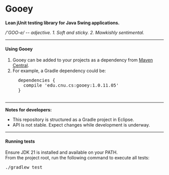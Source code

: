 Gooey
=====
<p><strong>Lean jUnit testing library for Java Swing applications.</strong></p>
<i>/'GOO-e/ -- adjective. 1. Soft and sticky. 2. Mawkishly sentimental.</i><br/>
<hr>
<h4>Using Gooey</h4>
<ol>
<li>Gooey can be added to your projects as a dependency from <a href="http://central.maven.org/maven2/">Maven Central</a>. 
<li>For example, a Gradle dependency could be:
  <pre>
  dependencies {
    compile 'edu.cnu.cs:gooey:1.0.11.05'
  }
  </pre>
</ol>
<hr>
<strong>Notes for developers:</strong>
<ul>
<li>This repository is structured as a Gradle project in Eclipse.<br/>
<li>API is not stable. Expect changes while development is underway.<br/>
</ul>
<hr>
<h4>Running tests</h4>
Ensure JDK 21 is installed and available on your PATH.<br/>
From the project root, run the following command to execute all tests:
<pre>
./gradlew test
</pre>

